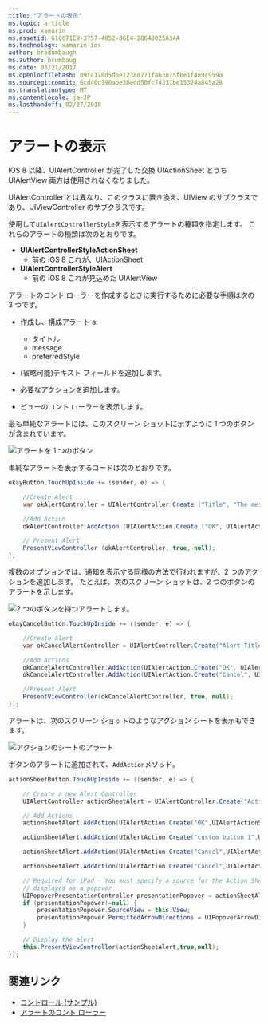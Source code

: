 ```yaml
---
title: "アラートの表示"
ms.topic: article
ms.prod: xamarin
ms.assetid: 61C671E9-3757-4052-86E4-28640025A34A
ms.technology: xamarin-ios
author: bradumbaugh
ms.author: brumbaug
ms.date: 03/21/2017
ms.openlocfilehash: 09f4178d5d6e12388771fa63875fbe1f489c959a
ms.sourcegitcommit: 6cd40d190abe38edd50fc74331be15324a845a28
ms.translationtype: MT
ms.contentlocale: ja-JP
ms.lasthandoff: 02/27/2018
---
```

# <a name="displaying-alerts"></a>アラートの表示

IOS 8 以降、UIAlertController が完了した交換 UIActionSheet とうち UIAlertView 両方は使用されなくなりました。

UIAlertController とは異なり、このクラスに置き換え、UIView のサブクラスであり、UIViewController のサブクラスです。

使用して`UIAlertControllerStyle`を表示するアラートの種類を指定します。 これらのアラートの種類は次のとおりです。

- **UIAlertControllerStyleActionSheet**
    * 前の iOS 8 これが、UIActionSheet
- **UIAlertControllerStyleAlert**
    * 前の iOS 8 これが見込めた UIAlertView 

アラートのコント ローラーを作成するときに実行するために必要な手順は次の 3 つです。

- 作成し、構成アラート a:
    * タイトル
    * message
    * preferredStyle
    
- (省略可能)テキスト フィールドを追加します。
- 必要なアクションを追加します。
- ビューのコント ローラーを表示します。

最も単純なアラートには、このスクリーン ショットに示すように 1 つのボタンが含まれています。

 ![アラートを 1 つのボタン](alerts-images/alert1.png)

単純なアラートを表示するコードは次のとおりです。

```csharp
okayButton.TouchUpInside += (sender, e) => {

    //Create Alert
    var okAlertController = UIAlertController.Create ("Title", "The message", UIAlertControllerStyle.Alert);

    //Add Action
    okAlertController.AddAction (UIAlertAction.Create ("OK", UIAlertActionStyle.Default, null));

    // Present Alert
    PresentViewController (okAlertController, true, null);
};
```

複数のオプションでは、通知を表示する同様の方法で行われますが、2 つのアクションを追加します。 たとえば、次のスクリーン ショットは、2 つのボタンのアラートを示します。

 ![ 2 つのボタンを持つアラートします。](alerts-images/alert2.png)

```csharp
okayCancelButton.TouchUpInside += ((sender, e) => {

    //Create Alert
    var okCancelAlertController = UIAlertController.Create("Alert Title", "Choose from two buttons", UIAlertControllerStyle.Alert);

    //Add Actions
    okCancelAlertController.AddAction(UIAlertAction.Create("OK", UIAlertActionStyle.Default, alert => Console.WriteLine ("Okay was clicked")));
    okCancelAlertController.AddAction(UIAlertAction.Create("Cancel", UIAlertActionStyle.Cancel, alert => Console.WriteLine ("Cancel was clicked")));

    //Present Alert
    PresentViewController(okCancelAlertController, true, null);
});
```

アラートは、次のスクリーン ショットのようなアクション シートを表示もできます。

 ![アクションのシートのアラート](alerts-images/alert3.png)

ボタンのアラートに追加されて、`AddAction`メソッド。

```csharp
actionSheetButton.TouchUpInside += ((sender, e) => {

    // Create a new Alert Controller
    UIAlertController actionSheetAlert = UIAlertController.Create("Action Sheet", "Select an item from below", UIAlertControllerStyle.ActionSheet);

    // Add Actions
    actionSheetAlert.AddAction(UIAlertAction.Create("OK",UIAlertActionStyle.Default, (action) => Console.WriteLine ("Item One pressed.")));

    actionSheetAlert.AddAction(UIAlertAction.Create("custom button 1",UIAlertActionStyle.Default, (action) => Console.WriteLine ("Item Two pressed.")));

    actionSheetAlert.AddAction(UIAlertAction.Create("Cancel",UIAlertActionStyle.Default, (action) => Console.WriteLine ("Item Three pressed.")));

    actionSheetAlert.AddAction(UIAlertAction.Create("Cancel",UIAlertActionStyle.Cancel, (action) => Console.WriteLine ("Cancel button pressed.")));

    // Required for iPad - You must specify a source for the Action Sheet since it is
    // displayed as a popover
    UIPopoverPresentationController presentationPopover = actionSheetAlert.PopoverPresentationController;
    if (presentationPopover!=null) {
        presentationPopover.SourceView = this.View;
        presentationPopover.PermittedArrowDirections = UIPopoverArrowDirection.Up;
    }

    // Display the alert
    this.PresentViewController(actionSheetAlert,true,null);
});
```

## <a name="related-links"></a>関連リンク

- [コントロール (サンプル)](https://developer.xamarin.com/samples/Controls/)
- [アラートのコント ローラー](https://developer.xamarin.com/recipes/ios/standard_controls/alertcontroller/)
